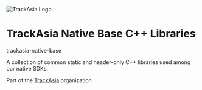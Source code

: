 ![TrackAsia Logo](https://track-asia.com/img/trackasia-logo-big.svg)

# TrackAsia Native Base C++ Libraries

trackasia-native-base

A collection of common static and header-only C++ libraries used among our native SDKs.

Part of the [TrackAsia](https://track-asia.com) organization
